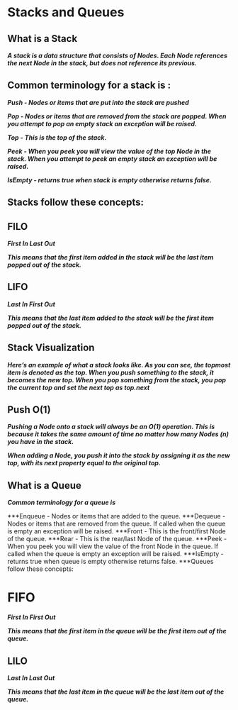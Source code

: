 # Stacks and Queues


## What is a Stack

***A stack is a data structure that consists of Nodes. Each Node references the next Node in the stack, but does not reference its previous.***

## Common terminology for a stack is :

***Push - Nodes or items that are put into the stack are pushed***

***Pop - Nodes or items that are removed from the stack are popped. When you attempt to pop an empty stack an exception will be raised.***

***Top - This is the top of the stack.***

***Peek - When you peek you will view the value of the top Node in the stack. When you attempt to peek an empty stack an exception will be raised.***

***IsEmpty - returns true when stack is empty otherwise returns false.***

## Stacks follow these concepts:

## FILO 

***First In Last Out***

***This means that the first item added in the stack will be the last item popped out of the stack.***

## LIFO

***Last In First Out***

***This means that the last item added to the stack will be the first item popped out of the stack.***

## Stack Visualization

***Here’s an example of what a stack looks like. As you can see, the topmost item is denoted as the top. When you push something to the stack, it becomes the new top. When you pop something from the stack, you pop the current top and set the next top as top.next***

## Push O(1)

***Pushing a Node onto a stack will always be an O(1) operation. This is because it takes the same amount of time no matter how many Nodes (n) you have in the stack.***

***When adding a Node, you push it into the stack by assigning it as the new top, with its next property equal to the original top.***

## What is a Queue
***Common terminology for a queue is***

***Enqueue - Nodes or items that are added to the queue.
***Dequeue - Nodes or items that are removed from the queue. If called when the queue is empty an exception will be raised.
***Front - This is the front/first Node of the queue.
***Rear - This is the rear/last Node of the queue.
***Peek - When you peek you will view the value of the front Node in the queue. If called when the queue is empty an exception will be raised.
***IsEmpty - returns true when queue is empty otherwise returns false.
***Queues follow these concepts:

# FIFO
***First In First Out***

***This means that the first item in the queue will be the first item out of the queue.***

## LILO
***Last In Last Out***

***This means that the last item in the queue will be the last item out of the queue.***

